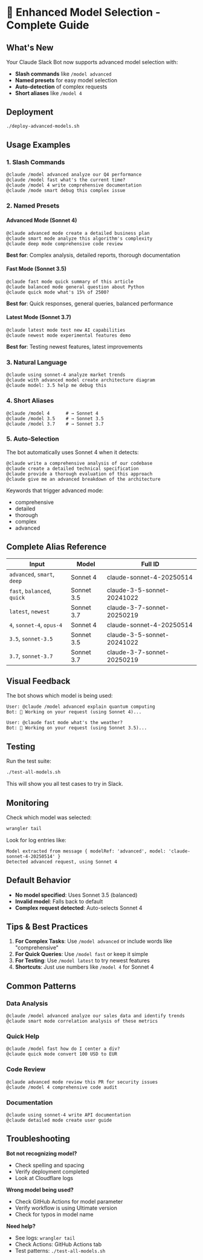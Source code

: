 # 🚀 Enhanced Model Selection - Complete Guide

## What's New

Your Claude Slack Bot now supports advanced model selection with:
- **Slash commands** like `/model advanced`
- **Named presets** for easy model selection
- **Auto-detection** of complex requests
- **Short aliases** like `/model 4`

## Deployment

```bash
./deploy-advanced-models.sh
```

## Usage Examples

### 1. Slash Commands
```
@claude /model advanced analyze our Q4 performance
@claude /model fast what's the current time?
@claude /model 4 write comprehensive documentation
@claude /mode smart debug this complex issue
```

### 2. Named Presets

#### Advanced Mode (Sonnet 4)
```
@claude advanced mode create a detailed business plan
@claude smart mode analyze this algorithm's complexity
@claude deep mode comprehensive code review
```
**Best for**: Complex analysis, detailed reports, thorough documentation

#### Fast Mode (Sonnet 3.5)
```
@claude fast mode quick summary of this article
@claude balanced mode general question about Python
@claude quick mode what's 15% of 2500?
```
**Best for**: Quick responses, general queries, balanced performance

#### Latest Mode (Sonnet 3.7)
```
@claude latest mode test new AI capabilities
@claude newest mode experimental features demo
```
**Best for**: Testing newest features, latest improvements

### 3. Natural Language
```
@claude using sonnet-4 analyze market trends
@claude with advanced model create architecture diagram
@claude model: 3.5 help me debug this
```

### 4. Short Aliases
```
@claude /model 4      # → Sonnet 4
@claude /model 3.5    # → Sonnet 3.5
@claude /model 3.7    # → Sonnet 3.7
```

### 5. Auto-Selection

The bot automatically uses Sonnet 4 when it detects:
```
@claude write a comprehensive analysis of our codebase
@claude create a detailed technical specification
@claude provide a thorough evaluation of this approach
@claude give me an advanced breakdown of the architecture
```

Keywords that trigger advanced mode:
- comprehensive
- detailed
- thorough
- complex
- advanced

## Complete Alias Reference

| Input | Model | Full ID |
|-------|-------|---------|
| `advanced`, `smart`, `deep` | Sonnet 4 | claude-sonnet-4-20250514 |
| `fast`, `balanced`, `quick` | Sonnet 3.5 | claude-3-5-sonnet-20241022 |
| `latest`, `newest` | Sonnet 3.7 | claude-3-7-sonnet-20250219 |
| `4`, `sonnet-4`, `opus-4` | Sonnet 4 | claude-sonnet-4-20250514 |
| `3.5`, `sonnet-3.5` | Sonnet 3.5 | claude-3-5-sonnet-20241022 |
| `3.7`, `sonnet-3.7` | Sonnet 3.7 | claude-3-7-sonnet-20250219 |

## Visual Feedback

The bot shows which model is being used:
```
User: @claude /model advanced explain quantum computing
Bot: 🤔 Working on your request (using Sonnet 4)...

User: @claude fast mode what's the weather?
Bot: 🤔 Working on your request (using Sonnet 3.5)...
```

## Testing

Run the test suite:
```bash
./test-all-models.sh
```

This will show you all test cases to try in Slack.

## Monitoring

Check which model was selected:
```bash
wrangler tail
```

Look for log entries like:
```
Model extracted from message { modelRef: 'advanced', model: 'claude-sonnet-4-20250514' }
Detected advanced request, using Sonnet 4
```

## Default Behavior

- **No model specified**: Uses Sonnet 3.5 (balanced)
- **Invalid model**: Falls back to default
- **Complex request detected**: Auto-selects Sonnet 4

## Tips & Best Practices

1. **For Complex Tasks**: Use `/model advanced` or include words like "comprehensive"
2. **For Quick Queries**: Use `/model fast` or keep it simple
3. **For Testing**: Use `/model latest` to try newest features
4. **Shortcuts**: Just use numbers like `/model 4` for Sonnet 4

## Common Patterns

### Data Analysis
```
@claude /model advanced analyze our sales data and identify trends
@claude smart mode correlation analysis of these metrics
```

### Quick Help
```
@claude /model fast how do I center a div?
@claude quick mode convert 100 USD to EUR
```

### Code Review
```
@claude advanced mode review this PR for security issues
@claude /model 4 comprehensive code audit
```

### Documentation
```
@claude using sonnet-4 write API documentation
@claude detailed mode create user guide
```

## Troubleshooting

**Bot not recognizing model?**
- Check spelling and spacing
- Verify deployment completed
- Look at Cloudflare logs

**Wrong model being used?**
- Check GitHub Actions for model parameter
- Verify workflow is using Ultimate version
- Check for typos in model name

**Need help?**
- See logs: `wrangler tail`
- Check Actions: GitHub Actions tab
- Test patterns: `./test-all-models.sh`